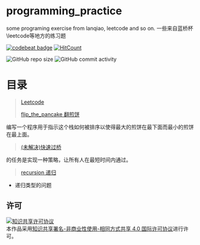 # programming_practice
some programing exercise from lanqiao, leetcode and so on.
一些来自蓝桥杯\leetcode等地方的练习题

[![codebeat badge](https://codebeat.co/badges/ec233acd-cb47-45dd-8a5a-7ce84e680671)](https://codebeat.co/projects/github-com-chenboshuo-programming_practice-master)
[![HitCount](http://hits.dwyl.io/chenboshuo/githubcom/chenboshuo/programming_practice.svg)](http://hits.dwyl.io/chenboshuo/githubcom/chenboshuo/programming_practice)

![GitHub repo size](https://img.shields.io/github/repo-size/chenboshuo/programming_practice.svg)
![GitHub commit activity](https://img.shields.io/github/commit-activity/w/chenboshuo/programming_practice.svg)

# 目录
> [Leetcode](./Leetcode)
>
> [flip_the_pancake 翻煎饼](./flip_the_pancake)

编写一个程序用于指示这个栈如何被排序以使得最大的煎饼在最下面而最小的煎饼在最上面。

> [(未解决)快速过桥](./fast_bridge_crossing)

的任务是实现一种策略，让所有人在最短时间内通过。

> [recursion 递归](./recursion)
-   递归类型的问题

## 许可
<a rel="license" href="http://creativecommons.org/licenses/by-nc-sa/4.0/"><img alt="知识共享许可协议" style="border-width:0" src="https://i.creativecommons.org/l/by-nc-sa/4.0/88x31.png" /></a><br />本作品采用<a rel="license" href="http://creativecommons.org/licenses/by-nc-sa/4.0/">知识共享署名-非商业性使用-相同方式共享 4.0 国际许可协议</a>进行许可。

